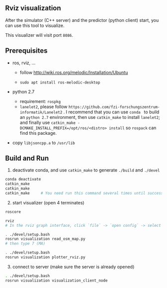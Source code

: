 ## Rviz visualization

After the simulator (C++ server) and the predictor (python client) start, you can use this tool to visualize.

This visualizer will visit port `8086`.

## Prerequisites

- ros, rviz, ...

  - follow  http://wiki.ros.org/melodic/Installation/Ubuntu

  - ```
    sudo apt install ros-melodic-desktop
    ```

- python 2.7

  - requirement: `rospkg`
  - `lanelet2`, please follow  `https://github.com/fzi-forschungszentrum-informatik/Lanelet2` . I recommend that you can use `conda ` to build an `python 2.7` environment, then use `catkin_make` to install `lanelet2`; and finally use `catkin_make -DCMAKE_INSTALL_PREFIX=/opt/ros/<distro> install` so `rospack` can find this package.

- copy `libjsoncpp.a` to `/usr/lib`

## Build and Run

1. deactivate conda, and use `catkin_make` to generate `./build` and `./devel`

```bash
conda deactivate
catkin_make
catkin_make
catkin_make		# You need run this command several times until success.
```

2. start visualizer (open 4 terminates)

```bash
roscore

rviz
# In the rviz graph interface, click `file` -> `open config` -> select `./my.rviz`

. ./devel/setup.bash
rosrun visualization read_osm_map.py
# then type 7 (MA)

. ./devel/setup.bash
rosrun visualization plotter_rviz.py
```

3. connect to server (make sure the server is already opened)

```bash
. ./devel/setup.bash
rosrun visualization visualization_client_node
```

